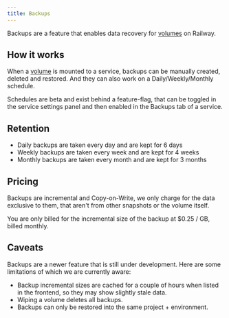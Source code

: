 ```yaml
---
title: Backups
---
```


Backups are a feature that enables data recovery for [volumes](/reference/volumes) on Railway.

## How it works

When a [volume](/reference/volumes) is mounted to a service, backups can be manually created, deleted and restored. And they can also work on a Daily/Weekly/Monthly schedule.

Schedules are beta and exist behind a feature-flag, that can be toggled in the service settings panel and then enabled in the Backups tab of a service.

## Retention

- Daily backups are taken every day and are kept for 6 days
- Weekly backups are taken every week and are kept for 4 weeks
- Monthly backups are taken every month and are kept for 3 months

## Pricing

Backups are incremental and Copy-on-Write, we only charge for the data exclusive to them, that aren't from other snapshots or the volume itself.

You are only billed for the incremental size of the backup at $0.25 / GB, billed monthly.

## Caveats

Backups are a newer feature that is still under development. Here are some limitations of which we are currently aware:

- Backup incremental sizes are cached for a couple of hours when listed in the frontend, so they may show slightly stale data.
- Wiping a volume deletes all backups.
- Backups can only be restored into the same project + environment.

